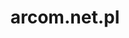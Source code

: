 ---
# GLOBAL 
layout: casestudy
title: arcom.net.pl
seo_title:  SEO arcom.net.pl
seo_description: |-
  META arcom.net.pl
menu_title: arcom.net.pl
cta_title:
show_contact_in_footer: true

# CASESTUDY layout
intro: 
  title: Nowoczesny design i innowacyjny system widoku produktów
  content: |-
    Kompleksowa odpowiedź na oczekiwania użytkownika w zakresie systemów magazynowania i transportu. Doświadczenie wsparte nowoczesnymi technologiami. Innowacyjny sposób prezencji produktów z elementami animacji, prosty i charakterystyczny design, a przede wszystkim przyjazny i intuicyjny layout skierowany na użytkownika.
screens:
  mobile: /uploads/casestudy-arcom-net-pl-mobile.jpg
  desktop: /uploads/casestudy-arcom-net-pl-desktop.jpg
colors:
  main: "FAE129"
  devices_border: "FFF"
company: arcom.net.pl
company_logo: /uploads/logo-arcom.svg
testimonial_on_index: true
casestudy_on_index: true
cta: Przeczytaj o sukcesie
customer_opinion:
  person: Marcin Smulski
  position: Sales Manager
  photo: /uploads/marcin-smulski.jpg
  quotation: 
  quotation_small: |-
    Musimy załatwić. Komunikacja od samego początku przebiegała bardzo sprawnie. Nowoczesne i funkcjonalne rozwiązania zaproponowane przez Projets zostały dopasowane do naszych wszystkich oczekiwań.
  promoted: true

main_for_service: _services/ux-ui.md
---